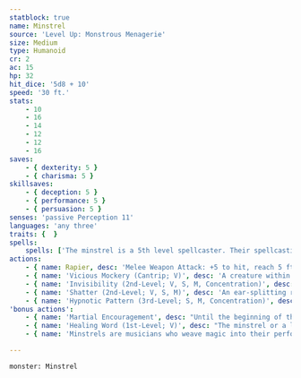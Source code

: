 ```yaml
---
statblock: true
name: Minstrel
source: 'Level Up: Monstrous Menagerie'
size: Medium
type: Humanoid
cr: 2
ac: 15
hp: 32
hit_dice: '5d8 + 10'
speed: '30 ft.'
stats:
    - 10
    - 16
    - 14
    - 12
    - 12
    - 16
saves:
    - { dexterity: 5 }
    - { charisma: 5 }
skillsaves:
    - { deception: 5 }
    - { performance: 5 }
    - { persuasion: 5 }
senses: 'passive Perception 11'
languages: 'any three'
traits: {  }
spells:
    spells: ['The minstrel is a 5th level spellcaster. Their spellcasting ability is Charisma (spell save DC 13, +5 to hit with spell attacks). They have the following bard spells prepared:', 'Cantrips (at will): light, mage hand, minor illusion, vicious mockery', '1st-level (4 slots): charm person, disguise self, healing word', '2nd-level (3 slots): enthrall, invisibility, shatter', '3rd-level (2 slots): hypnotic pattern, major image']
actions:
    - { name: Rapier, desc: 'Melee Weapon Attack: +5 to hit, reach 5 ft., one target. Hit: 7 (1d8 + 3) piercing damage.' }
    - { name: 'Vicious Mockery (Cantrip; V)', desc: 'A creature within 60 feet that can hear the minstrel makes a DC 14 Wisdom saving throw. On a failure, it takes 7 (2d6) psychic damage and has disadvantage on the first attack roll it makes before the end of its next turn.' }
    - { name: 'Invisibility (2nd-Level; V, S, M, Concentration)', desc: 'The minstrel or a creature they touch is invisible for 1 hour. The spell ends if the invisible creature attacks or casts a spell.' }
    - { name: 'Shatter (2nd-Level; V, S, M)', desc: 'An ear-splitting ringing sound fills a 10-foot-radius sphere emanating from a point the minstrel can see within 60 feet. Creatures in the area make a DC 14 Constitution saving throw, taking 13 (3d8) thunder damage on a failed save or half damage on a success. A creature made of stone, metal, or other inorganic material has disadvantage on its saving throw. Unattended objects in the area also take the damage.' }
    - { name: 'Hypnotic Pattern (3rd-Level; S, M, Concentration)', desc: 'A swirling pattern of light appears at a point within 120 feet. Each creature within 10 feet of the pattern that can see it makes a DC 14 Wisdom saving throw. On a failure, the creature is charmed for 1 minute. While charmed, the creature is incapacitated and its Speed is 0. The effect ends on a creature if it takes damage or if another creature uses an action to shake it out of its daze.' }
'bonus actions':
    - { name: 'Martial Encouragement', desc: "Until the beginning of the minstrel's next turn, one creature within 30 feet that can hear the minstrel deals an extra 3 (1d6) damage whenever it deals weapon damage." }
    - { name: 'Healing Word (1st-Level; V)', desc: "The minstrel or a living creature within 60 feet regains 5 (1d4 + 3) hit points. The minstrel can't cast this spell and a 1st-level or higher spell on the same turn." }
    - { name: 'Minstrels are musicians who weave magic into their performances', desc: 'Minstrels make themselves welcome wherever they go with a mix of entertainment, storytelling, and when necessary, magical charm.' }

---
```

```statblock
monster: Minstrel
```
